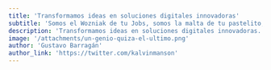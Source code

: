 ```yaml
---
title: 'Transformamos ideas en soluciones digitales innovadoras'
subtitle: 'Somos el Wozniak de tu Jobs, somos la malta de tu pastelito, somos el Spock de tu Kirk, somos el Doc Brown de tu Mcfly -creo que ya lo entendiste.'
description: 'Transformamos ideas en soluciones digitales innovadoras. Somos el Wozniak de tu Jobs, somos la malta de tu pastelito, somos el Spock de tu Kirk, somos el Doc Brown de tu Mcfly -creo que ya lo entendiste.'
image: '/attachments/un-genio-quiza-el-ultimo.png'
author: 'Gustavo Barragán'
author_link: 'https://twitter.com/kalvinmanson'
---
```

